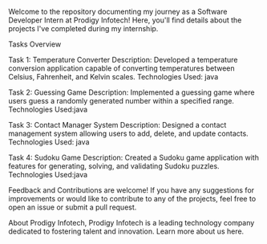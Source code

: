 Welcome to the repository documenting my journey as a Software Developer Intern at Prodigy Infotech! Here, you'll find details about the projects I've completed during my internship.

Tasks Overview

Task 1: Temperature Converter Description: Developed a temperature conversion application capable of converting temperatures between Celsius, Fahrenheit, and Kelvin scales. Technologies Used: java

Task 2: Guessing Game Description: Implemented a guessing game where users guess a randomly generated number within a specified range. Technologies Used:java

Task 3: Contact Manager System Description: Designed a contact management system allowing users to add, delete, and update contacts. Technologies Used: java

Task 4: Sudoku Game Description: Created a Sudoku game application with features for generating, solving, and validating Sudoku puzzles. Technologies Used:java

Feedback and Contributions are welcome! If you have any suggestions for improvements or would like to contribute to any of the projects, feel free to open an issue or submit a pull request.

About Prodigy Infotech, Prodigy Infotech is a leading technology company dedicated to fostering talent and innovation. Learn more about us here.

